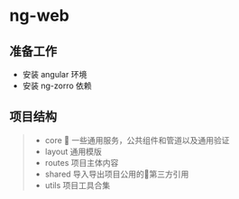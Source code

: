 # ng-web
## 准备工作
* 安装 angular 环境
* 安装 ng-zorro 依赖

## 项目结构

> * core    一些通用服务，公共组件和管道以及通用验证
> * layout   通用模版
> * routes   项目主体内容
> * shared   导入导出项目公用的第三方引用
> * utils    项目工具合集

